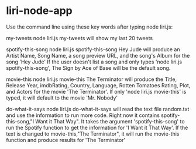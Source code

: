 # liri-node-app

Use the command line using these key words after typing node liri.js:

my-tweets
node liri.js my-tweets will show my last 20 tweets

spotify-this-song
node liri.js spotify-this-song Hey Jude will produce an Artist Name, Song Name, a song preview URL, and the song's Album for the song 'Hey Jude'
If the user doesn't list a song and only types 'node liri.js spotify-this-song', The Sign by Ace of Base will be the default song.

movie-this
node liri.js movie-this The Terminator will produce the Title, Release Year, imdbRating, Country, Language, Rotten Tomatoes Rating, Plot, and Actors for the movie 'The Terminator'.  If only 'node liri.js movie-this' is typed, it will default to the movie 'Mr. Nobody'

do-what-it-says
node liri.js do-what-it-says will read the text file random.txt and use the information to run more code.  Right now it contains spotify-this-song,"I Want it That Way".  It takes the argument 'spotify-this-song' to run the Spotify function to get the information for 'I Want it That Way'.  If the text is changed to movie-this,"The Terminator", it will run the movie-this function and produce results for 'The Terminator'
